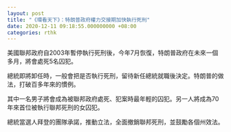 ```yaml
---
layout: post
title: "《環看天下》：特朗普政府權力交接期加快執行死刑"
date: 2020-12-11 09:18:55.000000000 +08:00
categories: rthk
---
```


美國聯邦政府自2003年暫停執行死刑後，今年7月恢復，特朗普政府在未來一個多月，將會處死5名囚犯。

總統即將卸任時，一般會把是否執行死刑，留待新任總統就職後決定。特朗普的做法，打破百多年來的慣例。

其中一名男子將會成為被聯邦政府處死、犯案時最年輕的囚犯。另一人將成為70年來首位被執行聯邦死刑的女囚犯。

總統當選人拜登的團隊承諾，推動立法，全面撤銷聯邦死刑，並鼓勵各個州效法。
